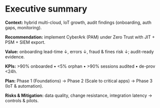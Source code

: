 # **Executive summary**

**Context:** hybrid multi-cloud, IoT growth, audit findings (onboarding, auth gaps, monitoring).

**Recommendation:** implement CyberArk (PAM) under Zero Trust with JIT + PSM + SIEM export.

**Value:** onboarding lead-time ↓, errors ↓, fraud & fines risk ↓; audit-ready evidence.

**KPIs:** >90% onboarded • <5% orphan • >90% sessions audited • de-prov <24h.

**Plan:** Phase 1 (Foundations) → Phase 2 (Scale to critical apps) → Phase 3 (IoT & automation).

**Risks & Mitigation:** data quality, change resistance, integration latency → controls & pilots.
